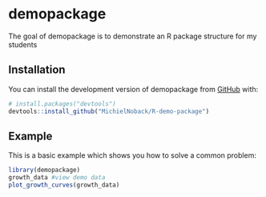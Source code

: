 
# demopackage

<!-- badges: start -->
<!-- badges: end -->

The goal of demopackage is to demonstrate an R package structure for my students

## Installation

You can install the development version of demopackage from [GitHub](https://github.com/) with:

``` r
# install.packages("devtools")
devtools::install_github("MichielNoback/R-demo-package")
```

## Example

This is a basic example which shows you how to solve a common problem:

``` r
library(demopackage)
growth_data #view demo data
plot_growth_curves(growth_data)
```

